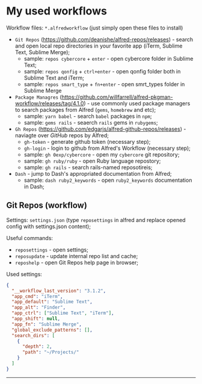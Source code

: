 # My used workflows

Workflow files: `*.alfredworkflow` (just simply open these files to install)

- `Git Repos` (https://github.com/deanishe/alfred-repos/releases) - search and open local repo directories in your favorite app (iTerm, Sublime Text, Sublime Merge);
  - sample: `repos cybercore` + `enter` - open cybercore folder in Sublime Text;
  - sample: `repos qonfig` + `ctrl+enter` - open qonfig folder both in Sublime Text and iTerm;
  - sample: `repos smart_type` + `fn+enter` - open smrt_types folder in Sublime Merge
- `Package Managres` (https://github.com/willfarrell/alfred-pkgman-workflow/releases/tag/4.1.0) - use commonly used package managers to search packages from Alfred (`gems`, `homebrew` and etc);
  - sample: `yarn babel` - search `babel` packages in `npm`;
  - sample: `gems rails` - seaerch `rails` gems in `rubygems`;
- `Gh Repos` (https://github.com/edgarjs/alfred-github-repos/releases) - naviagte over *GitHub* repos by Alfred;
  - `gh-token` - generate github token (necessary step);
  - `gh-login` - login to github from Alfred's Workflow (necessary step);
  - sample: `gh 0exp/cybercore` - open my `cybercore` git repository;
  - sample: `gh ruby/ruby` - open Ruby language repostory;
  - sample: `gh rails` - search rails-named reposotireis;
- `Dash` - jump to Dash's appropriated documentation from Alfred;
  - sample: `dash ruby2_keywords` - open `ruby2_keywords` documentation in Dash;


## Git Repos (workflow)

Settings: `settings.json` (type `reposettings` in alfred and replace opened config with settings.json content);

Useful commands:

- `reposettings` - open settings;
- `reposupdate` - update internal repo list and cache;
- `reposhelp` - open Git Repos help page in browser;

Used settings:

```json
{
  "__workflow_last_version": "3.1.2",
  "app_cmd": "iTerm",
  "app_default": "Sublime Text",
  "app_alt": "Finder",
  "app_ctrl": ["Sublime Text", "iTerm"],
  "app_shift": null,
  "app_fn": "Sublime Merge",
  "global_exclude_patterns": [],
  "search_dirs": [
    {
      "depth": 2,
      "path": "~/Projects/"
    }
  ]
}
```

---
